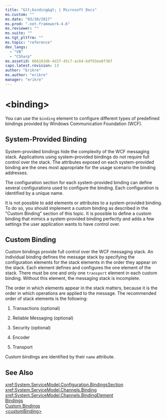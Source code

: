 ```yaml
---
title: "&lt;binding&gt; | Microsoft Docs"
ms.custom: ""
ms.date: "03/30/2017"
ms.prod: ".net-framework-4.6"
ms.reviewer: ""
ms.suite: ""
ms.tgt_pltfrm: ""
ms.topic: "reference"
dev_langs: 
  - "VB"
  - "CSharp"
ms.assetid: 666183d6-4d1f-45c7-ac64-bdf93ee8f36f
caps.latest.revision: 13
author: "Erikre"
ms.author: "erikre"
manager: "erikre"
---
```

# &lt;binding&gt;
You can use the `binding` element to configure different types of predefined bindings provided by Windows Communication Foundation (WCF).  
  
## System-Provided Binding  
 System-provided bindings hide the complexity of the WCF messaging stack. Applications using system-provided bindings do not require full control over the stack. The attributes exposed on each system-provided binding are the ones most appropriate for the usage scenario the binding addresses.  
  
 The configuration section for each system-provided binding can define several configurations used to configure the binding. Each configuration is identified by a unique name.  
  
 It is not possible to add elements or attributes to a system-provided binding. To do so, you should implement a custom binding as described in the "Custom Binding" section of this topic. It is possible to define a custom binding that mimics a system-provided binding perfectly and adds a few settings the user application wants to have control over.  
  
## Custom Binding  
 Custom bindings provide full control over the WCF messaging stack. An individual binding defines the message stack by specifying the configuration elements for the stack elements in the order they appear on the stack. Each element defines and configures the one element of the stack. There must be one and only one `transport` element in each custom binding. Without this element, the messaging stack is incomplete.  
  
 The order in which elements appear in the stack matters, because it is the order in which operations are applied to the message. The recommended order of stack elements is the following:  
  
1.  Transactions (optional)  
  
2.  Reliable Messaging (optional)  
  
3.  Security (optional)  
  
4.  Encoder  
  
5.  Transport  
  
 Custom bindings are identified by their `name` attribute.  
  
## See Also  
 <xref:System.ServiceModel.Configuration.BindingsSection>   
 <xref:System.ServiceModel.Channels.Binding>   
 <xref:System.ServiceModel.Channels.BindingElement>   
 [Bindings](../../../docs/framework/wcf/bindings.md)   
 [Custom Bindings](../../../docs/framework/wcf/extending/custom-bindings.md)   
 [\<customBinding>](../../../docs/framework/configuring-apps/file-schema/wcf/custombinding.md)